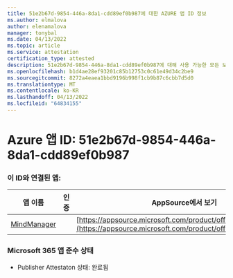 ```yaml
---
title: 51e2b67d-9854-446a-8da1-cdd89ef0b987에 대한 AZURE 앱 ID 정보
ms.author: elmalova
author: elenamalova
manager: tonybal
ms.date: 04/13/2022
ms.topic: article
ms.service: attestation
certification_type: attested
description: 51e2b67d-9854-446a-8da1-cdd89ef0b987에 대해 사용 가능한 모든 보안 및 규정 준수 정보입니다.
ms.openlocfilehash: b1d4ae28ef93201c85b12753c0c61e49d34c2be9
ms.sourcegitcommit: 8272a4eaea1bbd9196b998f1cb9b87c6cbb7d5d0
ms.translationtype: MT
ms.contentlocale: ko-KR
ms.lasthandoff: 04/13/2022
ms.locfileid: "64834155"
---
```

# <a name="azure-app-id-51e2b67d-9854-446a-8da1-cdd89ef0b987"></a>Azure 앱 ID: 51e2b67d-9854-446a-8da1-cdd89ef0b987


### <a name="apps-associated-with-this-id"></a>이 ID와 연결된 앱:
| **앱 이름** | **인증** | **AppSource에서 보기** |
|--------------|---------------|-----------------------|
| [MindManager](../forward/WA200002261.md) |  | [https://appsource.microsoft.com/product/office/WA200002261](https://appsource.microsoft.com/product/office/WA200002261) |

### <a name="microsoft-365-app-compliance-status"></a>Microsoft 365 앱 준수 상태
- Publisher Attestaton 상태: 완료됨
